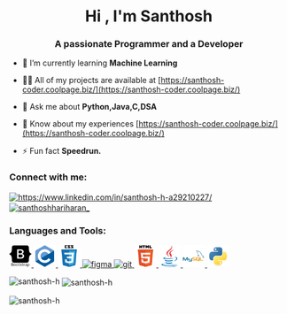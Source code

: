<h1 align="center">Hi , I'm Santhosh</h1>
<h3 align="center">A passionate Programmer and a Developer</h3>

- 🌱 I’m currently learning **Machine Learning**

- 👨‍💻 All of my projects are available at [https://santhosh-coder.coolpage.biz/](https://santhosh-coder.coolpage.biz/)

- 💬 Ask me about **Python,Java,C,DSA**

- 📄 Know about my experiences [https://santhosh-coder.coolpage.biz/](https://santhosh-coder.coolpage.biz/)

- ⚡ Fun fact **Speedrun.**

<h3 align="left">Connect with me:</h3>
<p align="left">
<a href="https://linkedin.com/in/santhosh-h-a29210227/" target="blank"><img align="center" src="https://raw.githubusercontent.com/rahuldkjain/github-profile-readme-generator/master/src/images/icons/Social/linked-in-alt.svg" alt="https://www.linkedin.com/in/santhosh-h-a29210227/" height="30" width="40" /></a>
<a href="https://instagram.com/santhoshhariharan_" target="blank"><img align="center" src="https://raw.githubusercontent.com/rahuldkjain/github-profile-readme-generator/master/src/images/icons/Social/instagram.svg" alt="santhoshhariharan_" height="30" width="40" /></a>
</p>

<h3 align="left">Languages and Tools:</h3>
<p align="left"> <a href="https://getbootstrap.com" target="_blank" rel="noreferrer"> <img src="https://raw.githubusercontent.com/devicons/devicon/master/icons/bootstrap/bootstrap-plain-wordmark.svg" alt="bootstrap" width="40" height="40"/> </a> <a href="https://www.cprogramming.com/" target="_blank" rel="noreferrer"> <img src="https://raw.githubusercontent.com/devicons/devicon/master/icons/c/c-original.svg" alt="c" width="40" height="40"/> </a> <a href="https://www.w3schools.com/css/" target="_blank" rel="noreferrer"> <img src="https://raw.githubusercontent.com/devicons/devicon/master/icons/css3/css3-original-wordmark.svg" alt="css3" width="40" height="40"/> </a> <a href="https://www.figma.com/" target="_blank" rel="noreferrer"> <img src="https://www.vectorlogo.zone/logos/figma/figma-icon.svg" alt="figma" width="40" height="40"/> </a> <a href="https://git-scm.com/" target="_blank" rel="noreferrer"> <img src="https://www.vectorlogo.zone/logos/git-scm/git-scm-icon.svg" alt="git" width="40" height="40"/> </a> <a href="https://www.w3.org/html/" target="_blank" rel="noreferrer"> <img src="https://raw.githubusercontent.com/devicons/devicon/master/icons/html5/html5-original-wordmark.svg" alt="html5" width="40" height="40"/> </a> <a href="https://www.java.com" target="_blank" rel="noreferrer"> <img src="https://raw.githubusercontent.com/devicons/devicon/master/icons/java/java-original.svg" alt="java" width="40" height="40"/> </a> <a href="https://www.mysql.com/" target="_blank" rel="noreferrer"> <img src="https://raw.githubusercontent.com/devicons/devicon/master/icons/mysql/mysql-original-wordmark.svg" alt="mysql" width="40" height="40"/> </a> <a href="https://www.python.org" target="_blank" rel="noreferrer"> <img src="https://raw.githubusercontent.com/devicons/devicon/master/icons/python/python-original.svg" alt="python" width="40" height="40"/> </a> </p>

<p><img align="left" src="https://github-readme-stats.vercel.app/api/top-langs?username=santhosh-h&show_icons=true&locale=en&layout=compact" alt="santhosh-h" /></p>

<p>&nbsp;<img align="center" src="https://github-readme-stats.vercel.app/api?username=santhosh-h&show_icons=true&locale=en" alt="santhosh-h" /></p>
<p><img align="center" src="https://github-readme-streak-stats.herokuapp.com/?user=santhosh-h&" alt="santhosh-h" /></p>
